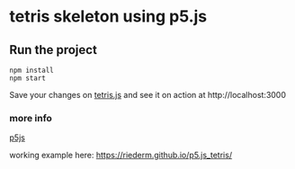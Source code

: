 # tetris skeleton using p5.js

## Run the project

    npm install
    npm start

Save your changes on [tetris.js](./src/tetris.js) and see it on action at http://localhost:3000

### more info

[p5js](https://p5js.org)

working example here: https://riederm.github.io/p5.js_tetris/
